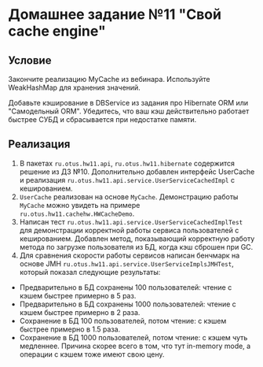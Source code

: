 # Домашнее задание №11 "Свой cache engine"

## Условие
Закончите реализацию MyCache из вебинара.
Используйте WeakHashMap для хранения значений.

Добавьте кэширование в DBService из задания про Hibernate ORM или "Самодельный ORM".
Убедитесь, что ваш кэш действительно работает быстрее СУБД и сбрасывается при недостатке памяти.

## Реализация
1. В пакетах `ru.otus.hw11.api`, `ru.otus.hw11.hibernate` содержится решение из ДЗ №10. Дополнительно добавлен
интерфейс UserCache и реализация `ru.otus.hw11.api.service.UserServiceCachedImpl` с кешированием.
2. `UserCache` реализован на основе `MyCache`. Демонстрацию работы `MyCache` можно увидеть 
на примере `ru.otus.hw11.cachehw.HWCacheDemo`.
3. Написан тест `ru.otus.hw11.api.service.UserServiceCachedImplTest` для демонстрации корректной работы
сервиса пользователей с кешированием. Добавлен метод, показывающий корректную работу метода по загрузке
пользователя из БД, когда кэш сброшен при GC.
4. Для сравнения скорости работы сервисов написан бенчмарк на основе JMH `ru.otus.hw11.api.service.UserServiceImplsJMHTest`,
который показал следующие результаты:
* Предварительно в БД сохранены 100 пользователей: чтение с кэшем быстрее примерно в 5 раз.
* Предварительно в БД сохранены 1000 пользователей: чтение с кэшем быстрее примерно в 2 раза.
* Сохранение в БД 100 пользователей, потом чтение: с кэшем быстрее примерно в 1.5 раза.
* Сохранение в БД 1000 пользователей, потом чтение: с кэшем чуть медленнее. Причина скорее всего в том,
что тут in-memory mode, а операции с кэшем тоже имеют свою цену.
